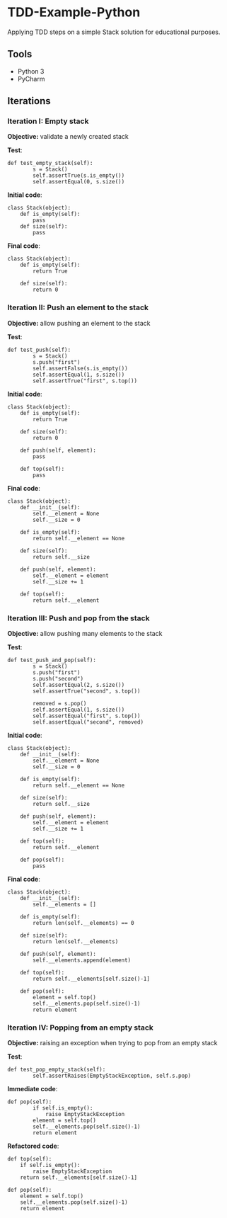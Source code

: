 # TDD-Example-Python

Applying TDD steps on a simple Stack solution for educational purposes.

## Tools
* Python 3
* PyCharm

## Iterations

### Iteration I: Empty stack

**Objective:** validate a newly created stack

**Test**:
```
def test_empty_stack(self):
        s = Stack()
        self.assertTrue(s.is_empty())
        self.assertEqual(0, s.size())
```

**Initial code**:
```
class Stack(object):
    def is_empty(self):
        pass
    def size(self):
        pass
```

**Final code**:
```
class Stack(object):
    def is_empty(self):
        return True

    def size(self):
        return 0
```


### Iteration II: Push an element to the stack

**Objective:** allow pushing an element to the stack

**Test**:
```
def test_push(self):
        s = Stack()
        s.push("first")
        self.assertFalse(s.is_empty())
        self.assertEqual(1, s.size())
        self.assertTrue("first", s.top())
```

**Initial code**:
```
class Stack(object):
    def is_empty(self):
        return True

    def size(self):
        return 0

    def push(self, element):
        pass

    def top(self):
        pass
```

**Final code**:
```
class Stack(object):
    def __init__(self):
        self.__element = None
        self.__size = 0

    def is_empty(self):
        return self.__element == None

    def size(self):
        return self.__size

    def push(self, element):
        self.__element = element
        self.__size += 1

    def top(self):
        return self.__element
```


### Iteration III: Push and pop from the stack

**Objective:** allow pushing many elements to the stack

**Test**:
```
def test_push_and_pop(self):
        s = Stack()
        s.push("first")
        s.push("second")
        self.assertEqual(2, s.size())
        self.assertTrue("second", s.top())
        
        removed = s.pop()
        self.assertEqual(1, s.size())
        self.assertEqual("first", s.top())
        self.assertEqual("second", removed)
```

**Initial code**:
```
class Stack(object):
    def __init__(self):
        self.__element = None
        self.__size = 0

    def is_empty(self):
        return self.__element == None

    def size(self):
        return self.__size

    def push(self, element):
        self.__element = element
        self.__size += 1

    def top(self):
        return self.__element

    def pop(self):
        pass
```

**Final code**:
```
class Stack(object):
    def __init__(self):
        self.__elements = []

    def is_empty(self):
        return len(self.__elements) == 0

    def size(self):
        return len(self.__elements)

    def push(self, element):
        self.__elements.append(element)

    def top(self):
        return self.__elements[self.size()-1]

    def pop(self):
        element = self.top()
        self.__elements.pop(self.size()-1)
        return element
```


### Iteration IV: Popping from an empty stack

**Objective:** raising an exception when trying to pop from an empty stack

**Test**:
```
def test_pop_empty_stack(self):
        self.assertRaises(EmptyStackException, self.s.pop)
```

**Immediate code**:
```
def pop(self):
        if self.is_empty():
            raise EmptyStackException
        element = self.top()
        self.__elements.pop(self.size()-1)
        return element
```

**Refactored code**:
```
def top(self):
    if self.is_empty():
        raise EmptyStackException
    return self.__elements[self.size()-1]

def pop(self):
    element = self.top()
    self.__elements.pop(self.size()-1)
    return element
```
